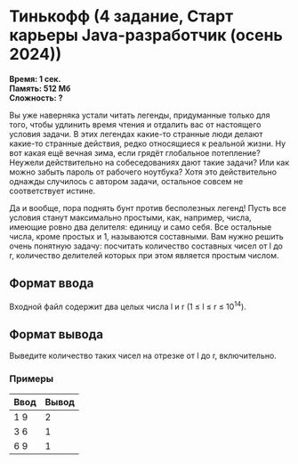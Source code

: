 <h1 class="title">Тинькофф (4 задание, Старт карьеры Java-разработчик (осень 2024))</h1>
<p><b>Время: 1 сек.<br>Память: 512 Мб<br>Сложность: ?</b></p>
<p>Вы уже наверняка устали читать легенды, придуманные только для того, чтобы удлинить время
чтения и отдалить вас от настоящего условия задачи. В этих легендах какие-то странные люди
делают какие-то странные действия, редко относящиеся к реальной жизни. Ну вот какая ещё вечная
зима, если грядёт глобальное потепление? Неужели действительно на собеседованиях дают такие
задачи? Или как можно забыть пароль от рабочего ноутбука? Хотя это действительно однажды
случилось с автором задачи, остальное совсем не соответствует истине.</p>
<p>Да и вообще, пора поднять бунт против бесполезных легенд! Пусть все условия станут максимально
простыми, как, например, числа, имеющие ровно два делителя: единицу и само себя. Все остальные
числа, кроме простых и 1, называются составными. Вам нужно решить очень понятную задачу:
посчитать количество составных чисел от l до r, количество делителей которых при этом является
простым числом.</p>

<h2>Формат ввода</h2>
<p>Входной файл содержит два целых числа l и r (1 ≤ l ≤ r ≤ 10<sup>14</sup>).</p>

<h2>Формат вывода</h2>
<p>Выведите количество таких чисел на отрезке от l до r, включительно.</p>

<h3>Примеры</h3>
<table class="sample-tests">
  <thead>
     <tr>
        <th>Ввод</th>
        <th>Вывод</th>
     </tr>
  </thead>
  <tbody>
     <tr>
        <td>1 9</td>
        <td>2</td>
     </tr>
     <tr>
        <td>3 6</td>
        <td>1</td>
     </tr>
     <tr>
        <td>6 9</td>
        <td>1</td>
     </tr>
  </tbody>
</table>